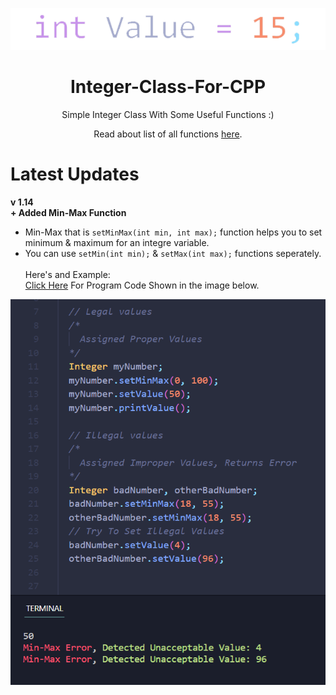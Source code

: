 <p align="center">
  <img src="src/icon.png" alt="icon">
</p>
<h1 align="center">Integer-Class-For-CPP</h1>
<p align="center">
  Simple Integer Class With Some Useful Functions :)
</p>

<p align="center">
  Read about list of all functions <a href="FUNCTIONS.md">here</a>.
</p>

# Latest Updates

<b>
v 1.14 <br>+ Added Min-Max Function
</b>

- Min-Max that is  `setMinMax(int min, int max);` function helps you to set minimum & maximum for an integre variable.
- You can use `setMin(int min);` & `setMax(int max);` functions seperately.
<br><br>
Here's and Example:<br>
<a href="src/usageExample.cpp">Click Here</a> For Program Code Shown in the image below.
<p align="center">
  <img src="src/min-max.png" alt="Logo">
</p>

